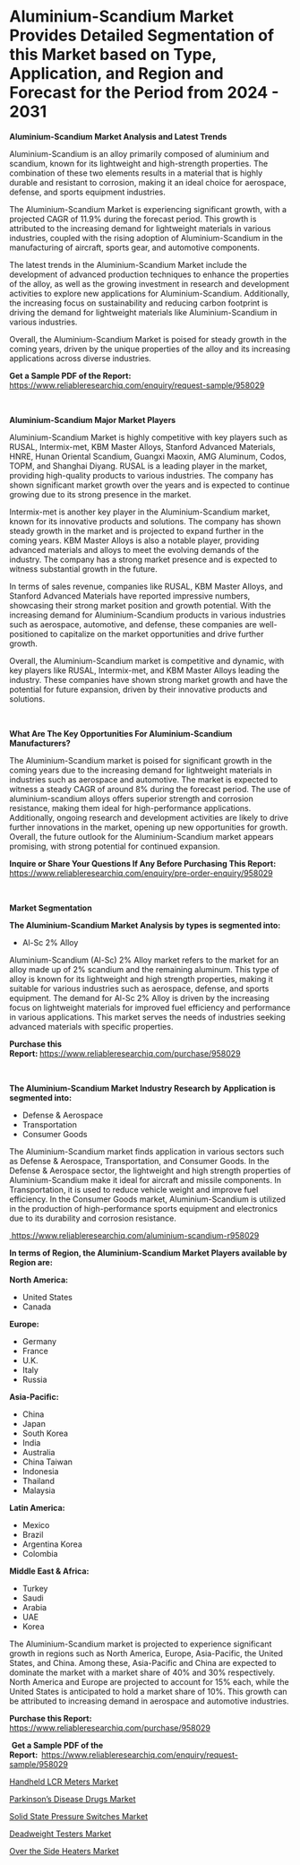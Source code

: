 <p><h1>Aluminium-Scandium Market Provides Detailed Segmentation of this Market based on Type, Application, and Region and Forecast for the Period from 2024 - 2031</h1></p><p><strong>Aluminium-Scandium Market Analysis and Latest Trends</strong></p>
<p><p>Aluminium-Scandium is an alloy primarily composed of aluminium and scandium, known for its lightweight and high-strength properties. The combination of these two elements results in a material that is highly durable and resistant to corrosion, making it an ideal choice for aerospace, defense, and sports equipment industries.</p><p>The Aluminium-Scandium Market is experiencing significant growth, with a projected CAGR of 11.9% during the forecast period. This growth is attributed to the increasing demand for lightweight materials in various industries, coupled with the rising adoption of Aluminium-Scandium in the manufacturing of aircraft, sports gear, and automotive components.</p><p>The latest trends in the Aluminium-Scandium Market include the development of advanced production techniques to enhance the properties of the alloy, as well as the growing investment in research and development activities to explore new applications for Aluminium-Scandium. Additionally, the increasing focus on sustainability and reducing carbon footprint is driving the demand for lightweight materials like Aluminium-Scandium in various industries.</p><p>Overall, the Aluminium-Scandium Market is poised for steady growth in the coming years, driven by the unique properties of the alloy and its increasing applications across diverse industries.</p></p>
<p><strong>Get a Sample PDF of the Report:&nbsp;</strong> <a href="https://www.reliableresearchiq.com/enquiry/request-sample/958029">https://www.reliableresearchiq.com/enquiry/request-sample/958029</a></p>
<p>&nbsp;</p>
<p><strong>Aluminium-Scandium Major Market Players</strong></p>
<p><p>Aluminium-Scandium Market is highly competitive with key players such as RUSAL, Intermix-met, KBM Master Alloys, Stanford Advanced Materials, HNRE, Hunan Oriental Scandium, Guangxi Maoxin, AMG Aluminum, Codos, TOPM, and Shanghai Diyang. RUSAL is a leading player in the market, providing high-quality products to various industries. The company has shown significant market growth over the years and is expected to continue growing due to its strong presence in the market.</p><p>Intermix-met is another key player in the Aluminium-Scandium market, known for its innovative products and solutions. The company has shown steady growth in the market and is projected to expand further in the coming years. KBM Master Alloys is also a notable player, providing advanced materials and alloys to meet the evolving demands of the industry. The company has a strong market presence and is expected to witness substantial growth in the future.</p><p>In terms of sales revenue, companies like RUSAL, KBM Master Alloys, and Stanford Advanced Materials have reported impressive numbers, showcasing their strong market position and growth potential. With the increasing demand for Aluminium-Scandium products in various industries such as aerospace, automotive, and defense, these companies are well-positioned to capitalize on the market opportunities and drive further growth.</p><p>Overall, the Aluminium-Scandium market is competitive and dynamic, with key players like RUSAL, Intermix-met, and KBM Master Alloys leading the industry. These companies have shown strong market growth and have the potential for future expansion, driven by their innovative products and solutions.</p></p>
<p>&nbsp;</p>
<p><strong>What Are The Key Opportunities For Aluminium-Scandium Manufacturers?</strong></p>
<p><p>The Aluminium-Scandium market is poised for significant growth in the coming years due to the increasing demand for lightweight materials in industries such as aerospace and automotive. The market is expected to witness a steady CAGR of around 8% during the forecast period. The use of aluminium-scandium alloys offers superior strength and corrosion resistance, making them ideal for high-performance applications. Additionally, ongoing research and development activities are likely to drive further innovations in the market, opening up new opportunities for growth. Overall, the future outlook for the Aluminium-Scandium market appears promising, with strong potential for continued expansion.</p></p>
<p><strong>Inquire or Share Your Questions If Any Before Purchasing This Report:</strong> <a href="https://www.reliableresearchiq.com/enquiry/pre-order-enquiry/958029">https://www.reliableresearchiq.com/enquiry/pre-order-enquiry/958029</a></p>
<p>&nbsp;</p>
<p><strong>Market Segmentation</strong></p>
<p><strong>The Aluminium-Scandium Market Analysis by types is segmented into:</strong></p>
<p><ul><li>Al-Sc 2% Alloy</li></ul></p>
<p><p>Aluminium-Scandium (Al-Sc) 2% Alloy market refers to the market for an alloy made up of 2% scandium and the remaining aluminum. This type of alloy is known for its lightweight and high strength properties, making it suitable for various industries such as aerospace, defense, and sports equipment. The demand for Al-Sc 2% Alloy is driven by the increasing focus on lightweight materials for improved fuel efficiency and performance in various applications. This market serves the needs of industries seeking advanced materials with specific properties.</p></p>
<p><strong>Purchase this Report:&nbsp;</strong><a href="https://www.reliableresearchiq.com/purchase/958029">https://www.reliableresearchiq.com/purchase/958029</a></p>
<p>&nbsp;</p>
<p><strong>The Aluminium-Scandium Market Industry Research by Application is segmented into:</strong></p>
<p><ul><li>Defense & Aerospace</li><li>Transportation</li><li>Consumer Goods</li></ul></p>
<p><p>The Aluminium-Scandium market finds application in various sectors such as Defense & Aerospace, Transportation, and Consumer Goods. In the Defense & Aerospace sector, the lightweight and high strength properties of Aluminium-Scandium make it ideal for aircraft and missile components. In Transportation, it is used to reduce vehicle weight and improve fuel efficiency. In the Consumer Goods market, Aluminium-Scandium is utilized in the production of high-performance sports equipment and electronics due to its durability and corrosion resistance.</p></p>
<p><a href="https://www.reliableresearchiq.com/aluminium-scandium-r958029">&nbsp;https://www.reliableresearchiq.com/aluminium-scandium-r958029</a></p>
<p><strong>In terms of Region, the Aluminium-Scandium Market Players available by Region are:</strong></p>
<p>
    <p> <strong> North America: </strong>
        <ul>
            <li>United States</li>
            <li>Canada</li>
        </ul>
        </p> 
    <p> <strong> Europe: </strong>
        <ul>
            <li>Germany</li>
            <li>France</li>
            <li>U.K.</li>
            <li>Italy</li>
            <li>Russia</li>
        </ul>
        </p> 
    <p> <strong> Asia-Pacific: </strong>
        <ul>
            <li>China</li>
            <li>Japan</li>
            <li>South Korea</li>
            <li>India</li>
            <li>Australia</li>
            <li>China Taiwan</li>
            <li>Indonesia</li>
            <li>Thailand</li>
            <li>Malaysia</li>
        </ul>
        </p> 
    <p> <strong> Latin America: </strong>
        <ul>
            <li>Mexico</li>
            <li>Brazil</li>
            <li>Argentina Korea</li>
            <li>Colombia</li>
        </ul>
        </p> 
    <p> <strong> Middle East & Africa: </strong>
        <ul>
            <li>Turkey</li>
            <li>Saudi</li>
            <li>Arabia</li>
            <li>UAE</li>
            <li>Korea</li>
        </ul>
    </p>
    </p>
<p><p>The Aluminium-Scandium market is projected to experience significant growth in regions such as North America, Europe, Asia-Pacific, the United States, and China. Among these, Asia-Pacific and China are expected to dominate the market with a market share of 40% and 30% respectively. North America and Europe are projected to account for 15% each, while the United States is anticipated to hold a market share of 10%. This growth can be attributed to increasing demand in aerospace and automotive industries.</p></p>
<p><strong>Purchase this Report: </strong><a href="https://www.reliableresearchiq.com/purchase/958029">https://www.reliableresearchiq.com/purchase/958029</a></p>
<p>&nbsp;<strong>Get a Sample PDF of the Report:&nbsp;&nbsp;</strong><a href="https://www.reliableresearchiq.com/enquiry/request-sample/958029">https://www.reliableresearchiq.com/enquiry/request-sample/958029</a></p>
<p><strong></strong></p>
<p><p><a href="https://medium.com/@addiehirthe20/global-handheld-lcr-meters-market-size-is-expected-to-reach-at-a-cagr-of-8-2-cc643cf8feaa">Handheld LCR Meters Market</a></p><p><a href="https://issuu.com/reportprime-2/docs/parkinsons-disease-drugs-market-siz_c4fb699ae01758">Parkinson’s Disease Drugs Market</a></p><p><a href="https://medium.com/@audieyost2008/global-solid-state-pressure-switches-market-is-projected-to-grow-at-a-cagr-of-9-9-d6391a7b239a">Solid State Pressure Switches Market</a></p><p><a href="https://medium.com/@djjdj3773/deep-dive-into-the-deadweight-testers-market-itstrends-market-segmentation-and-competitive-7776098958d5">Deadweight Testers Market</a></p><p><a href="https://medium.com/@cathymaggio_46644/global-over-the-side-heaters-market-focus-on-product-type-l-shaped-over-the-side-immersion-503bf5cd8889">Over the Side Heaters Market</a></p></p>